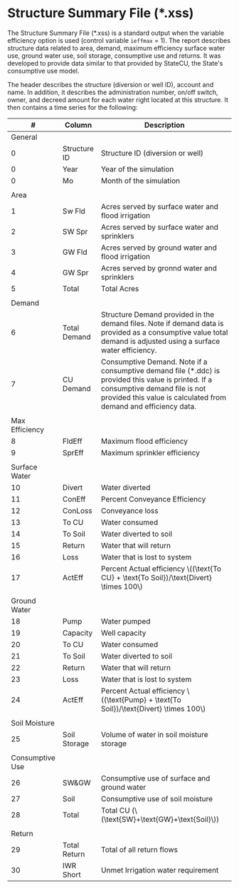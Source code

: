 # Structure Summary File (*.xss) #

The Structure Summary File (\*.xss) is a standard output when the variable efficiency option is used 
(control variable `ieffmax` = 1). The report describes structure data related to area, demand, maximum 
efficiency surface water use, ground water use, soil storage, consumptive use and returns. It was developed 
to provide data similar to that provided by StateCU, the State's consumptive use model.  

The header describes the structure (diversion or well ID), account and name. In addition, it describes the 
administration number, on/off switch, owner, and decreed amount for each water right located at this structure. 
It then contains a time series for the following: 

| #      		| Column          		| Description  |
| ------------  | --------------------- | -----------  |
| General | | |                                               
| 0      		| Structure ID     		| Structure ID (diversion or well)
| 0      		| Year             		| Year of the simulation
| 0      		| Mo               		| Month of the simulation 
| | | | 
| Area | | |
| 1   			| Sw Fld              	| Acres served by surface water and flood irrigation
| 2   			| SW Spr              	| Acres served by surface water and sprinklers
| 3   			| GW Fld              	| Acres served by ground water and flood irrigation
| 4   			| GW Spr              	| Acres served by gronnd water and sprinklers
| 5   			| Total               	| Total Acres
| | | |
| Demand | | |
| 6   			| Total Demand       	| Structure Demand provided in the demand files. Note if demand data is provided as a consumptive value total demand is adjusted using a surface water efficiency.
| 7   			| CU Demand          	| Consumptive Demand. Note if a consumptive demand file (\*.ddc) is provided this value is printed. If a consumptive demand file is not provided this value is calculated from demand and efficiency data.
| | | |
| Max Efficiency | | |
| 8   			| FldEff             	| Maximum flood efficiency
| 9   			| SprEff             	| Maximum sprinkler efficiency
| | | |
| Surface Water | | |
| 10   			| Divert             	| Water diverted
| 11   			| ConEff             	| Percent Conveyance Efficiency 
| 12   			| ConLoss            	| Conveyance loss
| 13   			| To CU              	| Water consumed
| 14   			| To Soil            	| Water diverted to soil
| 15   			| Return             	| Water that will return
| 16   			| Loss               	| Water that is lost to system
| 17   			| ActEff             	| Percent Actual efficiency \\((\text{To CU} + \text{To Soil})/\text{Divert} \times 100\\)
| | | |
| Ground Water | | |
| 18   			| Pump               	| Water pumped
| 19   			| Capacity           	| Well capacity 
| 20   			| To CU              	| Water consumed
| 21   			| To Soil            	| Water diverted to soil
| 22   			| Return             	| Water that will return
| 23   			| Loss               	| Water that is lost to system
| 24   			| ActEff             	| Percent Actual efficiency \\((\text{Pump} + \text{To Soil})/\text{Divert} \times 100\\)
| | | |
| Soil Moisture | | |
| 25   			| Soil Storage       	| Volume of water in soil moisture storage
| | | |
| Consumptive Use | | |
| 26   			| SW&GW              	| Consumptive use of surface and ground water
| 27   			| Soil               	| Consumptive use of soil moisture
| 28   			| Total              	| Total CU (\\(\text{SW}+\text{GW}+\text{Soil}\\))
| | | |
| Return | | |
| 29   			| Total Return       	| Total of all return flows
| 30   			| IWR Short		 		| Unmet Irrigation water requirement 
